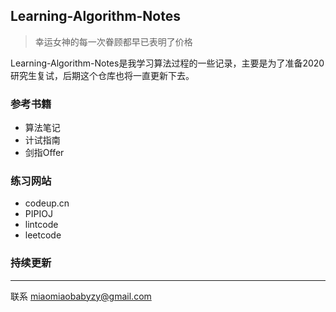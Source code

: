 ## Learning-Algorithm-Notes
> 幸运女神的每一次眷顾都早已表明了价格



Learning-Algorithm-Notes是我学习算法过程的一些记录，主要是为了准备2020研究生复试，后期这个仓库也将一直更新下去。




### 参考书籍
* 算法笔记
* 计试指南
* 剑指Offer


### 练习网站
*  codeup.cn
*  PIPIOJ
*  lintcode
*  leetcode




### 持续更新
***
联系
<miaomiaobabyzy@gmail.com>
